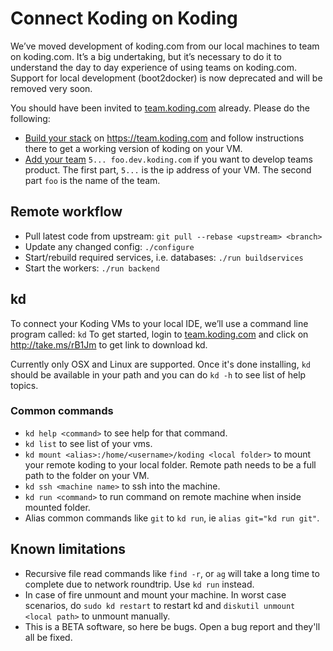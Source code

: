 # Connect Koding on Koding

We’ve moved development of koding.com from our local machines to team on koding.com. It’s a big undertaking, but it’s necessary to do it to understand the day to day experience of using teams on koding.com. Support for local development (boot2docker) is now deprecated and will be removed very soon.

You should have been invited to [team.koding.com](https://team.koding.com) already. Please do the following:

* [Build your stack](http://take.ms/GxI9N) on https://team.koding.com and follow instructions there to get a working version of koding on your VM.
* [Add your team](https://monosnap.com/file/vq1fJe8508BZp5zTb7CBNeK2zUnwJo) `5... foo.dev.koding.com` if you want to develop teams product. The first part, `5...` is the ip address of your VM. The second part `foo` is the name of the team.

## Remote workflow

* Pull latest code from upstream: `git pull --rebase <upstream> <branch>`
* Update any changed config: `./configure`
* Start/rebuild required services, i.e. databases: `./run buildservices`
* Start the workers: `./run backend`

## kd

To connect your Koding VMs to your local IDE, we’ll use a command line program called: `kd` To get started, login to [team.koding.com](https://team.koding.com/Channels/team) and click on http://take.ms/rB1Jm to get link to download kd.

Currently only OSX and Linux are supported. Once it's done installing, `kd` should be available in your path and you can do `kd -h` to see list of help topics.

### Common commands

* `kd help <command>` to see help for that command.
* `kd list` to see list of your vms.
* `kd mount <alias>:/home/<username>/koding <local folder>` to mount your remote koding to your local folder. Remote path needs to be a full path to the folder on your VM.
* `kd ssh <machine name>` to ssh into the machine.
* `kd run <command>` to run command on remote machine when inside mounted folder.
* Alias common commands like `git` to `kd run`, ie `alias git="kd run git"`.

## Known limitations

* Recursive file read commands like `find -r`, or `ag` will take a long time to complete due to network roundtrip. Use `kd run` instead.
* In case of fire unmount and mount your machine. In worst case scenarios, do `sudo kd restart` to restart kd and `diskutil unmount <local path>` to unmount manually.
* This is a BETA software, so here be bugs. Open a bug report and they'll all be fixed.
